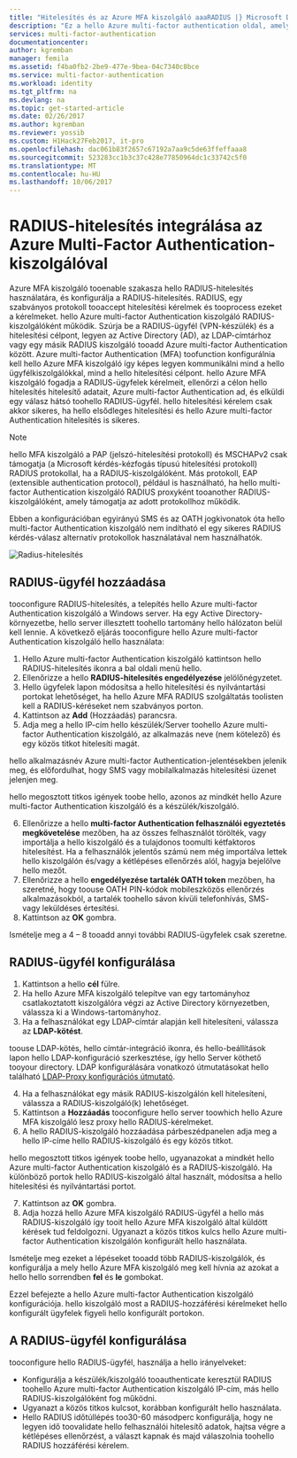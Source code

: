 ```yaml
---
title: "Hitelesítés és az Azure MFA kiszolgáló aaaRADIUS |} Microsoft Docs"
description: "Ez a hello Azure multi-factor authentication oldal, amely segíti a RADIUS-hitelesítés és az Azure multi-factor Authentication kiszolgáló üzembe helyezése."
services: multi-factor-authentication
documentationcenter: 
author: kgremban
manager: femila
ms.assetid: f4ba0fb2-2be9-477e-9bea-04c7340c8bce
ms.service: multi-factor-authentication
ms.workload: identity
ms.tgt_pltfrm: na
ms.devlang: na
ms.topic: get-started-article
ms.date: 02/26/2017
ms.author: kgremban
ms.reviewer: yossib
ms.custom: H1Hack27Feb2017, it-pro
ms.openlocfilehash: dac061b83f2657c67192a7aa9c5de63ffeffaaa8
ms.sourcegitcommit: 523283cc1b3c37c428e77850964dc1c33742c5f0
ms.translationtype: MT
ms.contentlocale: hu-HU
ms.lasthandoff: 10/06/2017
---
```

# <a name="integrate-radius-authentication-with-azure-multi-factor-authentication-server"></a>RADIUS-hitelesítés integrálása az Azure Multi-Factor Authentication-kiszolgálóval
Azure MFA kiszolgáló tooenable szakasza hello RADIUS-hitelesítés használatára, és konfigurálja a RADIUS-hitelesítés. RADIUS, egy szabványos protokoll tooaccept hitelesítési kérelmek és tooprocess ezeket a kérelmeket. hello Azure multi-factor Authentication kiszolgáló RADIUS-kiszolgálóként működik. Szúrja be a RADIUS-ügyfél (VPN-készülék) és a hitelesítési célpont, legyen az Active Directory (AD), az LDAP-címtárhoz vagy egy másik RADIUS kiszolgáló tooadd Azure multi-factor Authentication között. Azure multi-factor Authentication (MFA) toofunction konfigurálnia kell hello Azure MFA kiszolgáló így képes legyen kommunikálni mind a hello ügyfélkiszolgálókkal, mind a hello hitelesítési célpont. hello Azure MFA kiszolgáló fogadja a RADIUS-ügyfelek kérelmeit, ellenőrzi a célon hello hitelesítés hitelesítő adatait, Azure multi-factor Authentication ad, és elküldi egy válasz hátsó toohello RADIUS-ügyfél. hello hitelesítési kérelem csak akkor sikeres, ha hello elsődleges hitelesítési és hello Azure multi-factor Authentication hitelesítés is sikeres.

> [!NOTE]
> hello MFA kiszolgáló a PAP (jelszó-hitelesítési protokoll) és MSCHAPv2 csak támogatja (a Microsoft kérdés-kézfogás típusú hitelesítési protokoll) RADIUS protokollal, ha a RADIUS-kiszolgálóként.  Más protokoll, EAP (extensible authentication protocol), például is használható, ha hello multi-factor Authentication kiszolgáló RADIUS proxyként tooanother RADIUS-kiszolgálóként, amely támogatja az adott protokollhoz működik.
>
> Ebben a konfigurációban egyirányú SMS és az OATH jogkivonatok óta hello multi-factor Authentication kiszolgáló nem indítható el egy sikeres RADIUS kérdés-válasz alternatív protokollok használatával nem használhatók.

![Radius-hitelesítés](./media/multi-factor-authentication-get-started-server-rdg/radius.png)

## <a name="add-a-radius-client"></a>RADIUS-ügyfél hozzáadása
tooconfigure RADIUS-hitelesítés, a telepítés hello Azure multi-factor Authentication kiszolgáló a Windows server. Ha egy Active Directory-környezetbe, hello server illesztett toohello tartomány hello hálózaton belül kell lennie. A következő eljárás tooconfigure hello Azure multi-factor Authentication kiszolgáló hello használata:

1. Hello Azure multi-factor Authentication kiszolgáló kattintson hello RADIUS-hitelesítés ikonra a bal oldali menü hello.
2. Ellenőrizze a hello **RADIUS-hitelesítés engedélyezése** jelölőnégyzetet.
3. Hello ügyfelek lapon módosítsa a hello hitelesítési és nyilvántartási portokat lehetőséget, ha hello Azure MFA RADIUS szolgáltatás toolisten kell a RADIUS-kéréseket nem szabványos porton.
4. Kattintson az **Add** (Hozzáadás) parancsra.
5. Adja meg a hello IP-cím hello készülék/Server toohello Azure multi-factor Authentication kiszolgáló, az alkalmazás neve (nem kötelező) és egy közös titkot hitelesíti magát.

  hello alkalmazásnév Azure multi-factor Authentication-jelentésekben jelenik meg, és előfordulhat, hogy SMS vagy mobilalkalmazás hitelesítési üzenet jelenjen meg.

  hello megosztott titkos igények toobe hello, azonos az mindkét hello Azure multi-factor Authentication kiszolgáló és a készülék/kiszolgáló.

6. Ellenőrizze a hello **multi-factor Authentication felhasználói egyeztetés megkövetelése** mezőben, ha az összes felhasználót törölték, vagy importálja a hello kiszolgáló és a tulajdonos toomulti kétfaktoros hitelesítést. Ha a felhasználók jelentős számú nem még importálva lettek hello kiszolgálón és/vagy a kétlépéses ellenőrzés alól, hagyja bejelölve hello mezőt.
7. Ellenőrizze a hello **engedélyezése tartalék OATH token** mezőben, ha szeretné, hogy toouse OATH PIN-kódok mobileszközös ellenőrzés alkalmazásokból, a tartalék toohello sávon kívüli telefonhívás, SMS- vagy leküldéses értesítési.
8. Kattintson az **OK** gombra.

Ismételje meg a 4 – 8 tooadd annyi további RADIUS-ügyfelek csak szeretne.

## <a name="configure-your-radius-client"></a>RADIUS-ügyfél konfigurálása

1. Kattintson a hello **cél** fülre.
2. Ha hello Azure MFA kiszolgáló telepítve van egy tartományhoz csatlakoztatott kiszolgálóra végzi az Active Directory környezetben, válassza ki a Windows-tartományhoz.
3. Ha a felhasználókat egy LDAP-címtár alapján kell hitelesíteni, válassza az **LDAP-kötést**.

  toouse LDAP-kötés, hello címtár-integráció ikonra, és hello-beállítások lapon hello LDAP-konfiguráció szerkesztése, így hello Server köthető tooyour directory. LDAP konfigurálására vonatkozó útmutatásokat hello található [LDAP-Proxy konfigurációs útmutató](multi-factor-authentication-get-started-server-ldap.md).

4. Ha a felhasználókat egy másik RADIUS-kiszolgálón kell hitelesíteni, válassza a RADIUS-kiszolgáló(k) lehetőséget.
5. Kattintson a **Hozzáadás** tooconfigure hello server toowhich hello Azure MFA kiszolgáló lesz proxy hello RADIUS-kérelmeket.
6. A hello RADIUS-kiszolgáló hozzáadása párbeszédpanelen adja meg a hello IP-címe hello RADIUS-kiszolgáló és egy közös titkot.

  hello megosztott titkos igények toobe hello, ugyanazokat a mindkét hello Azure multi-factor Authentication kiszolgáló és a RADIUS-kiszolgáló. Ha különböző portok hello RADIUS-kiszolgáló által használt, módosítsa a hello hitelesítési és nyilvántartási portot.

7. Kattintson az **OK** gombra.
8. Adja hozzá hello Azure MFA kiszolgáló RADIUS-ügyfél a hello más RADIUS-kiszolgáló így tooit hello Azure MFA kiszolgáló által küldött kérések tud feldolgozni. Ugyanazt a közös titkos kulcs hello Azure multi-factor Authentication kiszolgálón konfigurált hello használata.

Ismételje meg ezeket a lépéseket tooadd több RADIUS-kiszolgálók, és konfigurálja a mely hello Azure MFA kiszolgáló meg kell hívnia az azokat a hello hello sorrendben **fel** és **le** gombokat.

Ezzel befejezte a hello Azure multi-factor Authentication kiszolgáló konfigurációja. hello kiszolgáló most a RADIUS-hozzáférési kérelmeket hello konfigurált ügyfelek figyeli hello konfigurált portokon.   

## <a name="radius-client-configuration"></a>A RADIUS-ügyfél konfigurálása
tooconfigure hello RADIUS-ügyfél, használja a hello irányelveket:

* Konfigurálja a készülék/kiszolgáló tooauthenticate keresztül RADIUS toohello Azure multi-factor Authentication kiszolgáló IP-cím, más hello RADIUS-kiszolgálóként fog működni.
* Ugyanazt a közös titkos kulcsot, korábban konfigurált hello használata.
* Hello RADIUS időtúllépés too30-60 másodperc konfigurálja, hogy ne legyen idő toovalidate hello felhasználói hitelesítő adatok, hajtsa végre a kétlépéses ellenőrzést, a választ kapnak és majd válaszolnia toohello RADIUS hozzáférési kérelem.
